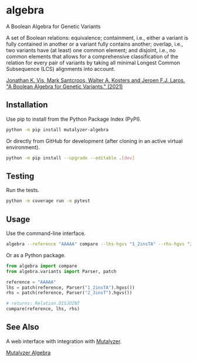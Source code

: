 algebra
=======
A Boolean Algebra for Genetic Variants  

A set of Boolean relations: equivalence; containment, i.e., either a
variant is fully contained in another or a variant fully contains another;
overlap, i.e., two variants have (at least) one common element; and
disjoint, i.e., no common elements that allows for a comprehensive
classification of the relation for every pair of variants by taking all
minimal Longest Common Subsequence (LCS) alignments into account.

[Jonathan K. Vis, Mark Santcroos, Walter A. Kosters and Jeroen F.J. Laros. "A Boolean Algebra for Genetic Variants." (2021)](https://arxiv.org/abs/2112.14494)

Installation
------------

Use pip to install from the Python Package Index (PyPI).

```bash
python -m pip install mutalyzer-algebra
```

Or directly from GitHub for development (after cloning in an active
virtual environment).

```bash
python -m pip install --upgrade --editable .[dev]
```

Testing
-------

Run the tests.

```bash
python -m coverage run -m pytest
```

Usage
-----

Use the command-line interface.

```bash
algebra --reference "AAAAA" compare --lhs-hgvs "1_2insTA" --rhs-hgvs "2_3insT"
```

Or as a Python package.

```python
from algebra import compare
from algebra.variants import Parser, patch

reference = "AAAAA"
lhs = patch(reference, Parser("1_2insTA").hgvs())
rhs = patch(reference, Parser("2_3insT").hgvs())

# returns: Relation.DISJOINT
compare(reference, lhs, rhs)
```

See Also
--------

A web interface with integration with [Mutalyzer](https://github.com/mutalyzer).

[Mutalyzer Algebra](https://v3.mutalyzer.nl/algebra)
